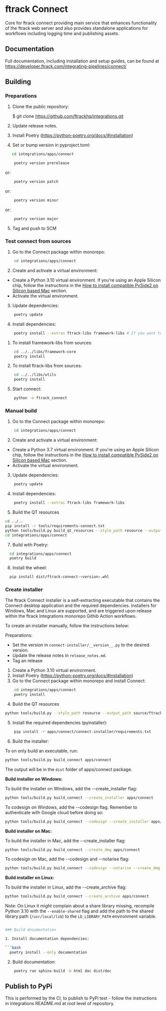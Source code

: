 # ftrack Connect

Core for ftrack connect providing main service that enhances
functionality of the ftrack web server and also provides standalone
applications for workflows including logging time and publishing assets.

## Documentation

Full documentation, including installation and setup guides, can be
found at <https://developer.ftrack.com/integrating-pipelines/connect/>

## Building

### Preparations

1. Clone the public repository:

    $ git clone https://github.com/ftrackhq/integrations.git

2. Update release notes.

3. Install Poetry (https://python-poetry.org/docs/#installation)

4. Set or bump version in pyproject.toml:

```bash
   cd integrations/apps/connect
```


```bash
    poetry version prerelease
```
or:
```bash
    poetry version patch
```
or:
```bash
    poetry version minor
```
or:
```bash
    poetry version major
```

5. Tag and push to SCM


### Test connect from sources

1. Go to the Connect package within monorepo:

```bash
    cd integrations/apps/connect
```

2. Create and activate a virtual environment:
- Create a Python 3.10 virtual environment. If you're using an Apple Silicon chip, follow the instructions in the [How to install compatible PySide2 on Silicon based Mac](../../README.md#how-to-install-compatible-pyside2-on-silicon-based-mac) section.
- Activate the virtual environment. 

3. Update dependencies:

```bash
    poetry update
```

4. Install dependencies:

```bash
    poetry install --extras ftrack-libs framework-libs # If you want to manually use ftrack-libraries from sources, don't install extras and manually install them following its own readme file.
```
   1. To install framework-libs from sources:
   ```bash
       cd ../../libs/framework-core
       poetry install
   ```

   2. To install ftrack-libs from sources:
   ```bash
       cd ../../libs/utils
       poetry install
   ```

5. Start connect:

```bash
    python -m ftrack_connect
```

### Manual build

1. Go to the Connect package within monorepo:

```bash
    cd integrations/apps/connect
```

2. Create and activate a virtual environment:
- Create a Python 3.7 virtual environment. If you're using an Apple Silicon chip, follow the instructions in the [How to install compatible PySide2 on Silicon based Mac](../../README.md#how-to-install-compatible-pyside2-on-silicon-based-mac) section.
- Activate the virtual environment. 

3. Update dependencies:

```bash
    poetry update
```

4. Install dependencies:

```bash
    poetry install --extras ftrack-libs framework-libs
```

5. Build the QT resources

```bash
cd ../..
pip install -r tools/requirements-connect.txt
python tools/build.py build_qt_resources --style_path resource --output_path source/ftrack_connect/ui/resource.py --pyside_version 6 apps/connect
cd integrations/apps/connect
```

7. Build with Poetry:

```bash
  cd integrations/apps/connect
  poetry build
```

8. Install the wheel:

```bash
  pip install dist/ftrack-connect-<version>.whl
```


### Create installer

The ftrack Connect installer is a self-extracting executable that contains the
Connect desktop application and the required dependencies. Installers for Windows,
Mac and Linux are supported, and are triggered upon release within the ftrack
Integrations monorepo Githib Action workflows.

To create an installer manually, follow the instructions below:

Preparations:

- Set the version in `connect-installer/__version__.py` to the desired version.
- Update the release notes in `release_notes.md`.
- Tag an release

1. Create a Python 3.10 virtual environment.
2. Install Poetry (https://python-poetry.org/docs/#installation)
3. Go to the Connect package within monorepo and install Connect:

```bash
    cd integrations/apps/connect
    poetry install
```
4. Build the QT resources

```bash
python tools/build.py --style_path resource --output_path source/ftrack_connect/ui/resource.py build_qt_resources --pyside_version 6 apps/connect
```

5. Install the required dependencies (pyinstaller):

```bash
    pip install -r apps/connect/connect-installer/requirements.txt
```

6. Build the installer:

To on only build an executable, run:

```bash
python tools/build.py build_connect apps/connect
```

The output will be in the `dist` folder of apps/connect package.


**Build installer on Windows:**

To build the installer on Windows, add the --create_installer flag:

```bash
python tools/build.py build_connect --create_installer apps/connect 
```

To codesign on Windows, add the --codesign flag. Remember to authenticate with Google cloud before doing so:

```bash
python tools/build.py build_connect --codesign --create_installer apps/connect 
```


**Build installer on Mac:**

To build the installer in Mac, add the --create_installer flag:

```bash
python tools/build.py build_connect --create_dmg apps/connect 
```

To codesign on Mac, add the --codesign and --notarise flag:

```bash
python tools/build.py build_connect --codesign --notarise --create_dmg apps/connect 
```


**Build installer on Linux:**

To build the installer in Linux, add the --create_archive flag:

```bash
python tools/build.py build_connect --create_archive apps/connect 
```

Note: On Linux it might complain about a share library missing, recompile Python 3.10 with the `--enable-shared` flag 
and add the path to the shared library path (`/usr/local/lib`) to the `LD_LIBRARY_PATH` environment variable.

```bash

### Build documentation

1. Install documentation dependencies:

```bash
  poetry install --only documentation
```

2. Build documentation:

```bash
    poetry run sphinx-build -b html doc dist/doc
```

## Publish to PyPi

This is performed by the CI, to publish to PyPi test - follow the instructions in integrations README.md at root level of 
repository.

